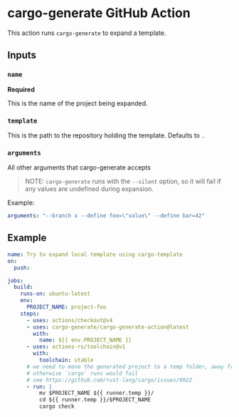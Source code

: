 # cargo-generate GitHub Action

This action runs `cargo-generate` to expand a template.

## Inputs

### `name`

**Required**

This is the name of the project being expanded.
 
### `template`

This is the path to the repository holding the template. Defaults to `.`

### `arguments`

All other arguments that cargo-generate accepts

> NOTE: `cargo-generate` runs with the `--silent` option, so it will fail if any values are undefined during expansion.

Example:

```yml
arguments: "--branch x --define foo=\"value\" --define bar=42"
```

## Example

```yml
name: Try to expand local template using cargo-template
on:
  push:

jobs:
  build:
    runs-on: ubuntu-latest
    env:
      PROJECT_NAME: project-foo 
    steps:
      - uses: actions/checkout@v4
      - uses: cargo-generate/cargo-generate-action@latest
        with:
          name: ${{ env.PROJECT_NAME }}
      - uses: actions-rs/toolchain@v1
        with:
          toolchain: stable
      # we need to move the generated project to a temp folder, away from the template project
      # otherwise `cargo` runs would fail 
      # see https://github.com/rust-lang/cargo/issues/9922
      - run: |
          mv $PROJECT_NAME ${{ runner.temp }}/
          cd ${{ runner.temp }}/$PROJECT_NAME
          cargo check
```
